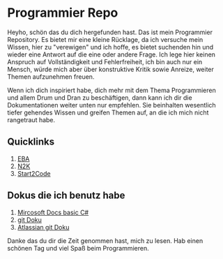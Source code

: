 # Programmier Repo

Heyho, 
schön das du dich hergefunden hast. Das ist mein Programmier Repository. Es bietet mir eine kleine Rücklage, da ich versuche mein Wissen, hier zu "verewigen" und ich hoffe, es bietet suchenden hin und wieder eine Antwort auf die eine oder andere Frage.
Ich lege hier keinen Anspruch auf Vollständigkeit und Fehlerfreiheit, ich bin auch nur ein Mensch, würde mich aber über konstruktive Kritik sowie Anreize, weiter Themen aufzunehmen freuen. 

Wenn ich dich inspiriert habe, dich mehr mit dem Thema Programmieren und allem Drum und Dran zu beschäftigen, dann kann ich dir die Dokumentationen weiter unten nur empfehlen. Sie beinhalten wesentlich tiefer gehendes Wissen und greifen Themen auf, an die ich mich nicht rangetraut habe.

## Quicklinks

1. [EBA](EBA/Readme.md)
2. [N2K](Nett2Know/GitundGithub.md)
3. [Start2Code](https://github.com/Zeroks77/Programmieren/blob/master/Start2Code/README.MD)

## Dokus die ich benutz habe

1. [Mircosoft Docs basic C#](https://docs.microsoft.com/de-de/dotnet/csharp/)
2. [git Doku](https://git-scm.com/docs) 
3. [Atlassian git Doku](https://www.atlassian.com/git)



Danke das du dir die Zeit genommen hast, mich zu lesen. Hab einen schönen Tag und viel Spaß beim Programmieren. 
